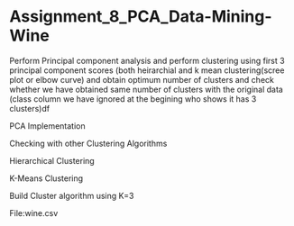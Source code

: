 # Assignment_8_PCA_Data-Mining-Wine

Perform Principal component analysis and perform clustering using first 
3 principal component scores (both heirarchial and k mean clustering(scree plot or elbow curve) and obtain 
optimum number of clusters and check whether we have obtained same number of clusters with the original data 
(class column we have ignored at the begining who shows it has 3 clusters)df

PCA Implementation

Checking with other Clustering Algorithms

Hierarchical Clustering

K-Means Clustering

Build Cluster algorithm using K=3

File:wine.csv
